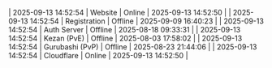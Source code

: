 | 2025-09-13 14:52:54 | Website | Online | 2025-09-13 14:52:50 |
| 2025-09-13 14:52:54 | Registration | Offline | 2025-09-09 16:40:23 |
| 2025-09-13 14:52:54 | Auth Server | Offline | 2025-08-18 09:33:31 |
| 2025-09-13 14:52:54 | Kezan (PvE) | Offline | 2025-08-03 17:58:02 |
| 2025-09-13 14:52:54 | Gurubashi (PvP) | Offline | 2025-08-23 21:44:06 |
| 2025-09-13 14:52:54 | Cloudflare | Online | 2025-09-13 14:52:50 |
